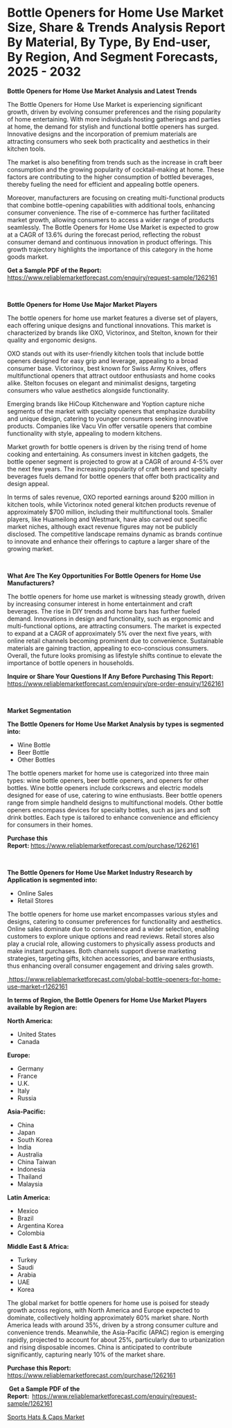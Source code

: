 <p><h1>Bottle Openers for Home Use Market Size, Share & Trends Analysis Report By Material, By Type, By End-user, By Region, And Segment Forecasts, 2025 - 2032</h1></p><p><strong>Bottle Openers for Home Use Market Analysis and Latest Trends</strong></p>
<p><p>The Bottle Openers for Home Use Market is experiencing significant growth, driven by evolving consumer preferences and the rising popularity of home entertaining. With more individuals hosting gatherings and parties at home, the demand for stylish and functional bottle openers has surged. Innovative designs and the incorporation of premium materials are attracting consumers who seek both practicality and aesthetics in their kitchen tools.</p><p>The market is also benefiting from trends such as the increase in craft beer consumption and the growing popularity of cocktail-making at home. These factors are contributing to the higher consumption of bottled beverages, thereby fueling the need for efficient and appealing bottle openers.</p><p>Moreover, manufacturers are focusing on creating multi-functional products that combine bottle-opening capabilities with additional tools, enhancing consumer convenience. The rise of e-commerce has further facilitated market growth, allowing consumers to access a wider range of products seamlessly. The Bottle Openers for Home Use Market is expected to grow at a CAGR of 13.6% during the forecast period, reflecting the robust consumer demand and continuous innovation in product offerings. This growth trajectory highlights the importance of this category in the home goods market.</p></p>
<p><strong>Get a Sample PDF of the Report:&nbsp;</strong> <a href="https://www.reliablemarketforecast.com/enquiry/request-sample/1262161?utm_campaign=1903&utm_medium=2&utm_source=Github&utm_content=ia&utm_term=09022025&utm_id=bottle-openers-for-home-use">https://www.reliablemarketforecast.com/enquiry/request-sample/1262161</a></p>
<p>&nbsp;</p>
<p><strong>Bottle Openers for Home Use Major Market Players</strong></p>
<p><p>The bottle openers for home use market features a diverse set of players, each offering unique designs and functional innovations. This market is characterized by brands like OXO, Victorinox, and Stelton, known for their quality and ergonomic designs. </p><p>OXO stands out with its user-friendly kitchen tools that include bottle openers designed for easy grip and leverage, appealing to a broad consumer base. Victorinox, best known for Swiss Army Knives, offers multifunctional openers that attract outdoor enthusiasts and home cooks alike. Stelton focuses on elegant and minimalist designs, targeting consumers who value aesthetics alongside functionality.</p><p>Emerging brands like HiCoup Kitchenware and Yoption capture niche segments of the market with specialty openers that emphasize durability and unique design, catering to younger consumers seeking innovative products. Companies like Vacu Vin offer versatile openers that combine functionality with style, appealing to modern kitchens.</p><p>Market growth for bottle openers is driven by the rising trend of home cooking and entertaining. As consumers invest in kitchen gadgets, the bottle opener segment is projected to grow at a CAGR of around 4-5% over the next few years. The increasing popularity of craft beers and specialty beverages fuels demand for bottle openers that offer both practicality and design appeal.</p><p>In terms of sales revenue, OXO reported earnings around $200 million in kitchen tools, while Victorinox noted general kitchen products revenue of approximately $700 million, including their multifunctional tools. Smaller players, like Huameilong and Westmark, have also carved out specific market niches, although exact revenue figures may not be publicly disclosed. The competitive landscape remains dynamic as brands continue to innovate and enhance their offerings to capture a larger share of the growing market.</p></p>
<p>&nbsp;</p>
<p><strong>What Are The Key Opportunities For Bottle Openers for Home Use Manufacturers?</strong></p>
<p><p>The bottle openers for home use market is witnessing steady growth, driven by increasing consumer interest in home entertainment and craft beverages. The rise in DIY trends and home bars has further fueled demand. Innovations in design and functionality, such as ergonomic and multi-functional options, are attracting consumers. The market is expected to expand at a CAGR of approximately 5% over the next five years, with online retail channels becoming prominent due to convenience. Sustainable materials are gaining traction, appealing to eco-conscious consumers. Overall, the future looks promising as lifestyle shifts continue to elevate the importance of bottle openers in households.</p></p>
<p><strong>Inquire or Share Your Questions If Any Before Purchasing This Report:</strong> <a href="https://www.reliablemarketforecast.com/enquiry/pre-order-enquiry/1262161?utm_campaign=1903&utm_medium=2&utm_source=Github&utm_content=ia&utm_term=09022025&utm_id=bottle-openers-for-home-use">https://www.reliablemarketforecast.com/enquiry/pre-order-enquiry/1262161</a></p>
<p>&nbsp;</p>
<p><strong>Market Segmentation</strong></p>
<p><strong>The Bottle Openers for Home Use Market Analysis by types is segmented into:</strong></p>
<p><ul><li>Wine Bottle</li><li>Beer Bottle</li><li>Other Bottles</li></ul></p>
<p><p>The bottle openers market for home use is categorized into three main types: wine bottle openers, beer bottle openers, and openers for other bottles. Wine bottle openers include corkscrews and electric models designed for ease of use, catering to wine enthusiasts. Beer bottle openers range from simple handheld designs to multifunctional models. Other bottle openers encompass devices for specialty bottles, such as jars and soft drink bottles. Each type is tailored to enhance convenience and efficiency for consumers in their homes.</p></p>
<p><strong>Purchase this Report:&nbsp;</strong><a href="https://www.reliablemarketforecast.com/purchase/1262161?utm_campaign=1903&utm_medium=2&utm_source=Github&utm_content=ia&utm_term=09022025&utm_id=bottle-openers-for-home-use">https://www.reliablemarketforecast.com/purchase/1262161</a></p>
<p>&nbsp;</p>
<p><strong>The Bottle Openers for Home Use Market Industry Research by Application is segmented into:</strong></p>
<p><ul><li>Online Sales</li><li>Retail Stores</li></ul></p>
<p><p>The bottle openers for home use market encompasses various styles and designs, catering to consumer preferences for functionality and aesthetics. Online sales dominate due to convenience and a wider selection, enabling customers to explore unique options and read reviews. Retail stores also play a crucial role, allowing customers to physically assess products and make instant purchases. Both channels support diverse marketing strategies, targeting gifts, kitchen accessories, and barware enthusiasts, thus enhancing overall consumer engagement and driving sales growth.</p></p>
<p><a href="https://www.reliablemarketforecast.com/global-bottle-openers-for-home-use-market-r1262161?utm_campaign=1903&utm_medium=2&utm_source=Github&utm_content=ia&utm_term=09022025&utm_id=bottle-openers-for-home-use">&nbsp;https://www.reliablemarketforecast.com/global-bottle-openers-for-home-use-market-r1262161</a></p>
<p><strong>In terms of Region, the Bottle Openers for Home Use Market Players available by Region are:</strong></p>
<p>
    <p> <strong> North America: </strong>
        <ul>
            <li>United States</li>
            <li>Canada</li>
        </ul>
        </p> 
    <p> <strong> Europe: </strong>
        <ul>
            <li>Germany</li>
            <li>France</li>
            <li>U.K.</li>
            <li>Italy</li>
            <li>Russia</li>
        </ul>
        </p> 
    <p> <strong> Asia-Pacific: </strong>
        <ul>
            <li>China</li>
            <li>Japan</li>
            <li>South Korea</li>
            <li>India</li>
            <li>Australia</li>
            <li>China Taiwan</li>
            <li>Indonesia</li>
            <li>Thailand</li>
            <li>Malaysia</li>
        </ul>
        </p> 
    <p> <strong> Latin America: </strong>
        <ul>
            <li>Mexico</li>
            <li>Brazil</li>
            <li>Argentina Korea</li>
            <li>Colombia</li>
        </ul>
        </p> 
    <p> <strong> Middle East & Africa: </strong>
        <ul>
            <li>Turkey</li>
            <li>Saudi</li>
            <li>Arabia</li>
            <li>UAE</li>
            <li>Korea</li>
        </ul>
    </p>
    </p>
<p><p>The global market for bottle openers for home use is poised for steady growth across regions, with North America and Europe expected to dominate, collectively holding approximately 60% market share. North America leads with around 35%, driven by a strong consumer culture and convenience trends. Meanwhile, the Asia-Pacific (APAC) region is emerging rapidly, projected to account for about 25%, particularly due to urbanization and rising disposable incomes. China is anticipated to contribute significantly, capturing nearly 10% of the market share.</p></p>
<p><strong>Purchase this Report: </strong><a href="https://www.reliablemarketforecast.com/purchase/1262161?utm_campaign=1903&utm_medium=2&utm_source=Github&utm_content=ia&utm_term=09022025&utm_id=bottle-openers-for-home-use">https://www.reliablemarketforecast.com/purchase/1262161</a></p>
<p>&nbsp;<strong>Get a Sample PDF of the Report:&nbsp;&nbsp;</strong><a href="https://www.reliablemarketforecast.com/enquiry/request-sample/1262161?utm_campaign=1903&utm_medium=2&utm_source=Github&utm_content=ia&utm_term=09022025&utm_id=bottle-openers-for-home-use">https://www.reliablemarketforecast.com/enquiry/request-sample/1262161</a></p>
<p><strong></strong></p>
<p><p><a href="https://github.com/ashepherd82/Market-Research-Report-List-7/blob/main/sports-hats-caps-market.md?utm_campaign=1903&utm_medium=2&utm_source=Github&utm_content=ia&utm_term=09022025&utm_id=bottle-openers-for-home-use">Sports Hats & Caps Market</a></p></p>